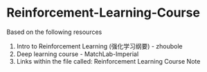 # Reinforcement-Learning-Course
Based on the following resources
1. Intro to Reinforcement Learning (强化学习纲要) - zhoubole
2. Deep learning course - MatchLab-Imperial
3. Links within the file called: Reinforcement Learning Course Note
